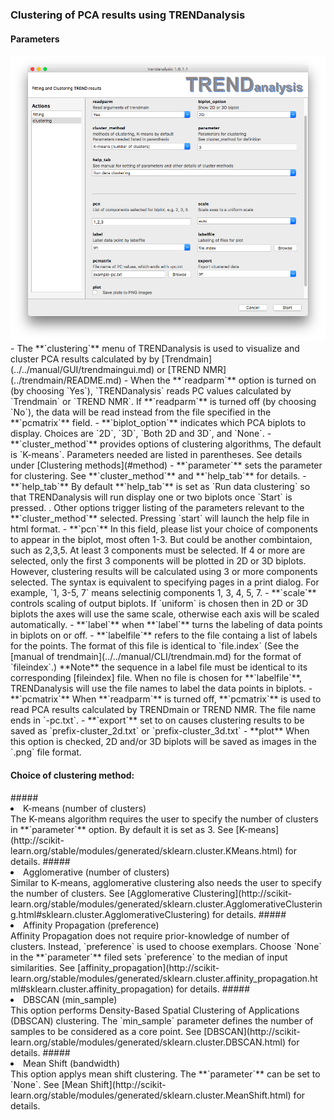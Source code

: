 ### Clustering of PCA results using TRENDanalysis   
#### Parameters
<img src="../png/trendanalysis/trendanalysis_2.png" alt="trendanalysis" width="600">
- The **`clustering`** menu of TRENDanalysis is used to visualize and
  cluster PCA results calculated by by [Trendmain](../../manual/GUI/trendmaingui.md)  or [TREND NMR](../trendmain/README.md)  
- When the **`readparm`** option is turned on (by choosing `Yes`), `TRENDanalysis` 
reads PC values calculated by `Trendmain` or `TREND NMR`. 
If **`readparm`** is turned off (by choosing `No`), the data will be read 
instead from the file specified in the 
**`pcmatrix`** field.  
- **`biplot_option`** indicates which PCA biplots to display. Choices
  are `2D`, `3D`, `Both 2D and 3D`, and `None`.  
- **`cluster_method`** provides options of clustering algorithms, The
  default is `K-means`. Parameters needed are listed in
parentheses.  See details under [Clustering methods](#method)     
- **`parameter`** sets the parameter for clustering. See
  **`cluster_method`** and **`help_tab`** for details.   
- **`help_tab`**  
By default **`help_tab`** is set as `Run data clustering` so that TRENDanalysis
will run display one or two biplots once `Start` is pressed. . 
Other options trigger listing of the parameters relevant to the
**`cluster_method`** selected. Pressing `start` will launch the 
help file in html format.  
- **`pcn`**  
In this field, please list your choice of components to appear in the
biplot, most often 1-3. But could be another combintaion, such as 2,3,5.
At least 3 components must be selected. 
If 4 or more are selected, only the first 3
components will be plotted in 2D or 3D biplots. However, 
clustering results will be calculated using 3 or more components selected.  
The syntax is equivalent to specifying pages in a print dialog. 
For example,  `1, 3-5, 7` means selectinig components 1, 3, 4, 5, 7.  
- **`scale`** controls scaling of output biplots. If `uniform` is chosen
then in 2D or 3D biplots the axes will use the same scale, otherwise
each axis will be scaled automatically.  
- **`label`**  
when **`label`** turns the labeling of data points in biplots on or off.  
- **`labelfile`** refers to the file containg a list of labels for the
  points. 
The format of this file is identical to 
`file.index` (See the [manual of trendmain](../../manual/CLI/trendmain.md) for 
the format of `fileindex`.) **Note** the sequence in a label file must be 
identical to its corresponding [fileindex] file. When no file is chosen
for **`labelfile`**, TRENDanalysis will use the file names to label the
data points in biplots.    
- **`pcmatrix`** When **`readparm`** is turned off, **`pcmatrix`** is 
used to read PCA results calculated by TRENDmain or TREND NMR. 
The file name ends in `-pc.txt`. 
- **`export`**  set to on causes clustering results to be saved as
`prefix-cluster_2d.txt` or `prefix-cluster_3d.txt`   
- **plot**  
When this option is checked, 2D and/or 3D biplots will be saved as
images in the `.png` file format.  

#### <p hidden>method</p>
<h4>Choice of clustering method:</h4>  
##### <p hidden>kmeans</p>
<li> K-means (number of clusters)</li>  
The K-means algorithm requires the user to specify the number of clusters in
**`parameter`** option. By default it is set as 3. See
[K-means](http://scikit-learn.org/stable/modules/generated/sklearn.cluster.KMeans.html) for
details. 
##### <p hidden>agglomerative</p>  
<li>Agglomerative (number of clusters)</li>  
Similar to K-means, agglomerative clustering also needs the user to specify the
number of clusters.  See [Agglomerative
Clustering](http://scikit-learn.org/stable/modules/generated/sklearn.cluster.AgglomerativeClustering.html#sklearn.cluster.AgglomerativeClustering)
for details.  
##### <p hidden>affinity</p>  
<li>Affinity Propagation (preference)</li>  
Affinity Propagation does not require prior-knowledge of number of clusters. 
Instead, `preference` is
used to choose exemplars. Choose `None` in the **`parameter`** filed
sets `preference` to the median of input similarities. See
[affinity_propagation](http://scikit-learn.org/stable/modules/generated/sklearn.cluster.affinity_propagation.html#sklearn.cluster.affinity_propagation) for details.   
##### <p hidden>dbscan</p>  
<li> DBSCAN (min_sample)</li>  
This option performs Density-Based Spatial Clustering of Applications (DBSCAN) 
clustering. The `min_sample` parameter defines the number of samples to be considered as a core point. 
See
[DBSCAN](http://scikit-learn.org/stable/modules/generated/sklearn.cluster.DBSCAN.html)
for details.  
##### <p hidden>meanshift</p>  
<li>Mean Shift (bandwidth)</li>  
This option applys mean shift clustering. The **`parameter`**  can be
set to `None`. See [Mean
Shift](http://scikit-learn.org/stable/modules/generated/sklearn.cluster.MeanShift.html)
for details.  



